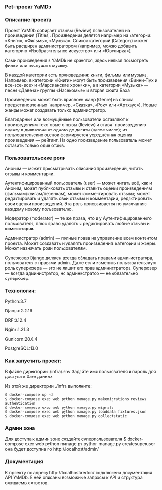 ### Pet-проект YaMDb

### Описание проекта 
Проект YaMDb собирает отзывы (Review) пользователей на произведения (Titles). Произведения делятся например на категории: «Книги», «Фильмы», «Музыка». Список категорий (Category) может быть расширен администратором (например, можно добавить категорию «Изобразительное искусство» или «Ювелирка»).

Сами произведения в YaMDb не хранятся, здесь нельзя посмотреть фильм или послушать музыку.

В каждой категории есть произведения: книги, фильмы или музыка. Например, в категории «Книги» могут быть произведения «Винни-Пух и все-все-все» и «Марсианские хроники», а в категории «Музыка» — песня «Давеча» группы «Насекомые» и вторая сюита Баха.

Произведению может быть присвоен жанр (Genre) из списка предустановленных (например, «Сказка», «Рок» или «Артхаус»). Новые жанры может создавать только администратор.

Благодарные или возмущённые пользователи оставляют к произведениям текстовые отзывы (Review) и ставят произведению оценку в диапазоне от одного до десяти (целое число); из пользовательских оценок формируется усреднённая оценка произведения — рейтинг. На одно произведение пользователь может оставить только один отзыв.

### Пользовательские роли
Аноним — может просматривать описания произведений, читать отзывы и комментарии.

Аутентифицированный пользователь (user) — может читать всё, как и Аноним, может публиковать отзывы и ставить оценки произведениям (фильмам/книгам/песенкам), может комментировать отзывы; может редактировать и удалять свои отзывы и комментарии, редактировать свои оценки произведений. Эта роль присваивается по умолчанию каждому новому пользователю.

Модератор (moderator) — те же права, что и у Аутентифицированного пользователя, плюс право удалять и редактировать любые отзывы и комментарии.

Администратор (admin) — полные права на управление всем контентом проекта. Может создавать и удалять произведения, категории и жанры. Может назначать роли пользователям.

Суперюзер Django должен всегда обладать правами администратора, пользователя с правами admin. Даже если изменить пользовательскую роль суперюзера — это не лишит его прав администратора. Суперюзер — всегда администратор, но администратор — не обязательно суперюзер.

### Технологии:
Python:3.7

Django:2.2.16

DRF:3.12.4

Nginx:1.21.3

Gunicorn:20.0.4

PostgreSQL:13.0

### Как запустить проект:
В файле директории ./infra/.env
Задайте имя пользователя и пароль для доступа к базе данных

Из этой же директории ./infra выполните:

    $ docker-compose up -d
    $ docker-compose exec web python manage.py makemigrations reviews authentication
    $ docker-compose exec web python manage.py migrate
    $ docker-compose exec web python manage.py loaddata fixtures.json 
    $ docker-compose exec web python manage.py collectstatic

### Админ зона
Для доступа к админ зоне создайте суперпользователя
    $ docker-compose exec web python manage.py python manage.py createsuperuser
она будет доступна по http://localhost/admin/

### Документация
К проекту по адресу http://localhost/redoc/ подключена 
документация API YaMDb. В ней описаны возможные запросы к API
и структура ожидаемых ответов.


